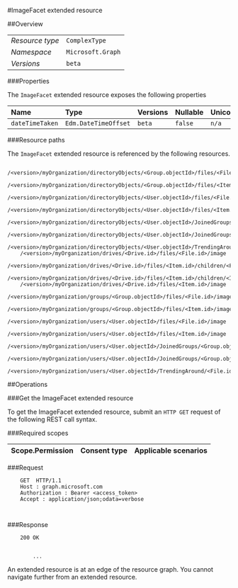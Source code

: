 #ImageFacet extended resource

 



##Overview

|  |  | 
| :-- | :-- | 
| _Resource type_ | `ComplexType` | 
| _Namespace_ | `Microsoft.Graph` | 
| _Versions_ | `beta` | 


###Properties

The `ImageFacet` extended resource exposes the following properties 

| Name | Type | Versions | Nullable | Unicode | Comments | 
| :-- | :-- | :-- | :-- | :-- | :-- | 
| `dateTimeTaken` | `Edm.DateTimeOffset` | `beta` | `false` | `n/a` |  | 


###Resource paths

The `ImageFacet` extended resource is referenced by the following resources. 

```
	/<version>/myOrganization/directoryObjects/<Group.objectId>/files/<File.id>/image
	/<version>/myOrganization/directoryObjects/<Group.objectId>/files/<Item.id>/image
	/<version>/myOrganization/directoryObjects/<User.objectId>/files/<File.id>/image
	/<version>/myOrganization/directoryObjects/<User.objectId>/files/<Item.id>/image
	/<version>/myOrganization/directoryObjects/<User.objectId>/JoinedGroups/<Group.objectId>/files/<File.id>/image
	/<version>/myOrganization/directoryObjects/<User.objectId>/JoinedGroups/<Group.objectId>/files/<Item.id>/image
	/<version>/myOrganization/directoryObjects/<User.objectId>/TrendingAround/<File.id>/image
	/<version>/myOrganization/drives/<Drive.id>/files/<File.id>/image
	/<version>/myOrganization/drives/<Drive.id>/files/<Item.id>/children/<File.id>/image
	/<version>/myOrganization/drives/<Drive.id>/files/<Item.id>/children/<Item.id>/image
	/<version>/myOrganization/drives/<Drive.id>/files/<Item.id>/image
	/<version>/myOrganization/groups/<Group.objectId>/files/<File.id>/image
	/<version>/myOrganization/groups/<Group.objectId>/files/<Item.id>/image
	/<version>/myOrganization/users/<User.objectId>/files/<File.id>/image
	/<version>/myOrganization/users/<User.objectId>/files/<Item.id>/image
	/<version>/myOrganization/users/<User.objectId>/JoinedGroups/<Group.objectId>/files/<File.id>/image
	/<version>/myOrganization/users/<User.objectId>/JoinedGroups/<Group.objectId>/files/<Item.id>/image
	/<version>/myOrganization/users/<User.objectId>/TrendingAround/<File.id>/image
```



##Operations

###Get the ImageFacet extended resource

To get the ImageFacet extended resource, submit an `HTTP GET` request of the following REST call syntax. 

###Required scopes

| Scope.Permission | Consent type | Applicable scenarios | 
| :-- | :-- | :-- | 
###Request

```
	GET  HTTP/1.1
	Host : graph.microsoft.com
	Authorization : Bearer <access_token>
	Accept : application/json;odata=verbose
	
	
```

###Response

```
	200 OK
	
	
		...
```

An extended resource is at an edge of the resource graph. You cannot navigate further from an extended resource. 



<!-- {
"type": "#page.annotation",
"tocPath": "ComplexType/ImageFacet",
"section": "documentation"
} -->